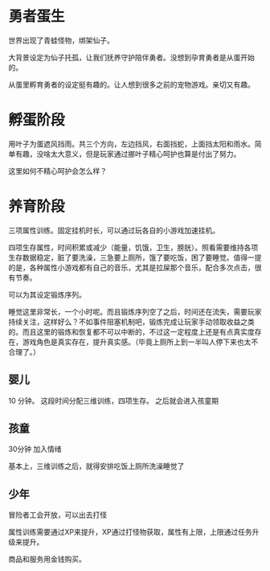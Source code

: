 # 勇者蛋生

世界出现了青蛙怪物，绑架仙子。

大背景设定为仙子托孤，让我们抚养守护陪伴勇者。没想到孕育勇者是从蛋开始的。

从蛋里孵育勇者的设定挺有趣的。让人想到很多之前的宠物游戏。亲切又有趣。

# 孵蛋阶段

用叶子为蛋遮风挡雨。共三个方向，左边挡风，右面挡蛇，上面挡太阳和雨水。简单有趣，没啥太大意义，但是玩家通过挪叶子精心呵护也算是付出了努力。

这里如何不精心呵护会怎么样？

# 养育阶段

三项属性训练。固定挂机时长，可以通过玩各自的小游戏加速挂机。

四项生存属性，时间积累或减少（能量，饥饿，卫生，膀胱）。照看需要维持各项生存数据稳定，脏了要洗澡，三急要上厕所，饿了要吃饭，困了要睡觉。值得一提的是，各种属性小游戏都有自己的音乐，尤其是拉屎那个音乐，配合多次点击，很有节奏。

可以为其设定锻炼序列。

睡觉这里非常长，一个小时呢。而且锻炼序列空了之后，时间还在流失，需要玩家持续关注，这样好么？不如事件阻塞机制吧，锻炼完成让玩家手动领取收益之类的。而且这里的锻炼和恢复都不可以中断的，不过这一定程度上还是有点真实度存在，游戏角色是真实存在，提升真实感。（毕竟上厕所上到一半叫人停下来也太不合理了。）

## 婴儿

10 分钟。 这段时间分配三维训练，四项生存。  之后就会进入孩童期

## 孩童

30分钟 加入情绪

基本上，三维训练之后，就得安排吃饭上厕所洗澡睡觉了

## 少年

冒险者工会开放，可以出去打怪

属性训练需要通过XP来提升，XP通过打怪物获取，属性有上限，上限通过任务升级来提升。

商品和服务用金钱购买。